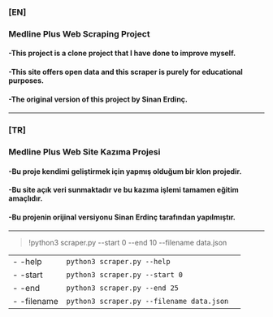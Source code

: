 
  

### [EN]
### Medline Plus Web Scraping Project

  

#### -This project is a clone project that I have done to improve myself.

#### -This site offers open data and this scraper is purely for educational purposes.

#### -The original version of this project by Sinan Erdinç.

---

  

### [TR]
### Medline Plus Web Site Kazıma Projesi

  

#### -Bu proje kendimi geliştirmek için yapmış olduğum bir klon projedir.

#### -Bu site açık veri sunmaktadır ve bu kazıma işlemi tamamen eğitim amaçlıdır.

#### -Bu projenin orijinal versiyonu Sinan Erdinç tarafından yapılmıştır.
---

>  !python3 scraper.py --start 0 --end 10 --filename data.json

|                |                          |                       |
|----------------|-------------------------------|-----------------------------|
|- -help					 |`python3 scraper.py --help`                      |
|- -start          |`python3 scraper.py --start 0`                     |
|- -end        |`python3 scraper.py --end 25`|
|- -filename		|  `python3 scraper.py --filename data.json`					